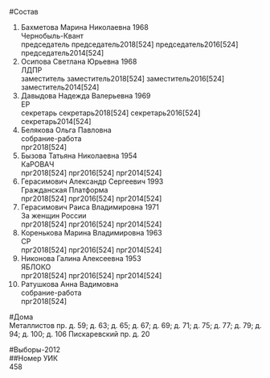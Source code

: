 #Состав  
1. Бахметова Марина Николаевна 1968  
    Чернобыль-Квант  
    председатель председатель2018[524] председатель2016[524] председатель2014[524]  
2. Осипова Светлана Юрьевна 1968  
    ЛДПР  
    заместитель заместитель2018[524] заместитель2016[524] заместитель2014[524]  
3. Давыдова Надежда Валерьевна 1969  
    ЕР  
    секретарь секретарь2018[524] секретарь2016[524] секретарь2014[524]  
4. Белякова Ольга Павловна  
    собрание-работа  
    прг2018[524]  
5. Бызова Татьяна Николаевна 1954  
    КаРОВАЧ  
    прг2018[524] прг2016[524] прг2014[524]  
6. Герасимович Александр Сергеевич 1993  
    Гражданская Платформа  
    прг2018[524] прг2016[524] прг2014[524]  
7. Герасимович Раиса Владимировна 1971  
    За женщин России  
    прг2018[524] прг2016[524] прг2014[524]  
8. Коренькова Марина Владимировна 1963  
    СР  
    прг2018[524] прг2016[524] прг2014[524]  
9. Никонова Галина Алексеевна 1953  
    ЯБЛОКО  
    прг2018[524] прг2016[524] прг2014[524]  
10. Ратушкова Анна Вадимовна  
    собрание-работа  
    прг2018[524]  
  
#Дома  
Металлистов пр. д. 59; д. 63; д. 65; д. 67; д. 69; д. 71; д. 75; д. 77; д. 79; д. 94; д. 100; д. 106 Пискаревский пр. д. 20  
  
#Выборы-2012  
##Номер УИК  
458  
